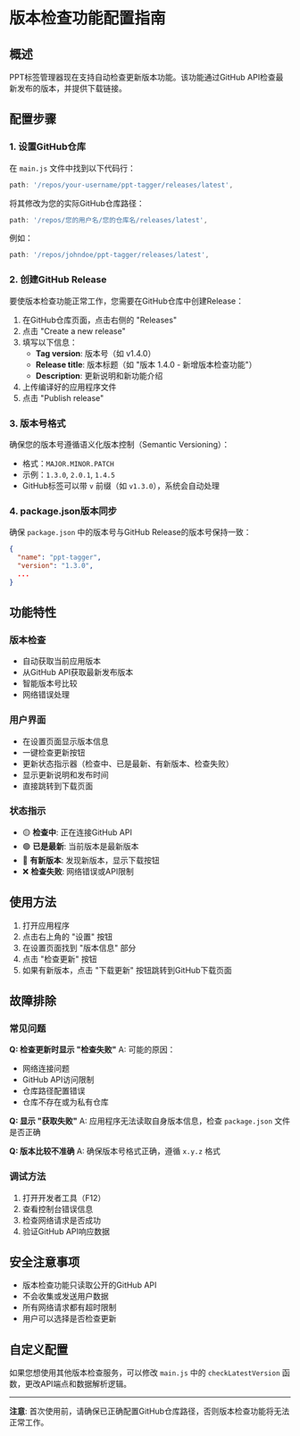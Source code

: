# 版本检查功能配置指南

## 概述

PPT标签管理器现在支持自动检查更新版本功能。该功能通过GitHub API检查最新发布的版本，并提供下载链接。

## 配置步骤

### 1. 设置GitHub仓库

在 `main.js` 文件中找到以下代码行：

```javascript
path: '/repos/your-username/ppt-tagger/releases/latest',
```

将其修改为您的实际GitHub仓库路径：

```javascript
path: '/repos/您的用户名/您的仓库名/releases/latest',
```

例如：
```javascript
path: '/repos/johndoe/ppt-tagger/releases/latest',
```

### 2. 创建GitHub Release

要使版本检查功能正常工作，您需要在GitHub仓库中创建Release：

1. 在GitHub仓库页面，点击右侧的 "Releases"
2. 点击 "Create a new release"
3. 填写以下信息：
   - **Tag version**: 版本号（如 v1.4.0）
   - **Release title**: 版本标题（如 "版本 1.4.0 - 新增版本检查功能"）
   - **Description**: 更新说明和新功能介绍
4. 上传编译好的应用程序文件
5. 点击 "Publish release"

### 3. 版本号格式

确保您的版本号遵循语义化版本控制（Semantic Versioning）：
- 格式：`MAJOR.MINOR.PATCH`
- 示例：`1.3.0`, `2.0.1`, `1.4.5`
- GitHub标签可以带 `v` 前缀（如 `v1.3.0`），系统会自动处理

### 4. package.json版本同步

确保 `package.json` 中的版本号与GitHub Release的版本号保持一致：

```json
{
  "name": "ppt-tagger",
  "version": "1.3.0",
  ...
}
```

## 功能特性

### 版本检查
- 自动获取当前应用版本
- 从GitHub API获取最新发布版本
- 智能版本号比较
- 网络错误处理

### 用户界面
- 在设置页面显示版本信息
- 一键检查更新按钮
- 更新状态指示器（检查中、已是最新、有新版本、检查失败）
- 显示更新说明和发布时间
- 直接跳转到下载页面

### 状态指示
- 🟡 **检查中**: 正在连接GitHub API
- 🟢 **已是最新**: 当前版本是最新版本
- 🔴 **有新版本**: 发现新版本，显示下载按钮
- ❌ **检查失败**: 网络错误或API限制

## 使用方法

1. 打开应用程序
2. 点击右上角的 "设置" 按钮
3. 在设置页面找到 "版本信息" 部分
4. 点击 "检查更新" 按钮
5. 如果有新版本，点击 "下载更新" 按钮跳转到GitHub下载页面

## 故障排除

### 常见问题

**Q: 检查更新时显示 "检查失败"**
A: 可能的原因：
- 网络连接问题
- GitHub API访问限制
- 仓库路径配置错误
- 仓库不存在或为私有仓库

**Q: 显示 "获取失败"**
A: 应用程序无法读取自身版本信息，检查 `package.json` 文件是否正确

**Q: 版本比较不准确**
A: 确保版本号格式正确，遵循 `x.y.z` 格式

### 调试方法

1. 打开开发者工具（F12）
2. 查看控制台错误信息
3. 检查网络请求是否成功
4. 验证GitHub API响应数据

## 安全注意事项

- 版本检查功能只读取公开的GitHub API
- 不会收集或发送用户数据
- 所有网络请求都有超时限制
- 用户可以选择是否检查更新

## 自定义配置

如果您想使用其他版本检查服务，可以修改 `main.js` 中的 `checkLatestVersion` 函数，更改API端点和数据解析逻辑。

---

**注意**: 首次使用前，请确保已正确配置GitHub仓库路径，否则版本检查功能将无法正常工作。